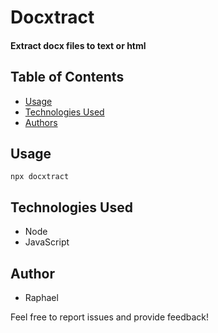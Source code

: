 # Docxtract
#### Extract docx files to text or html

## Table of Contents

- [Usage](#usage)
- [Technologies Used](#technologies-used)
- [Authors](#author)


## Usage

```shell
npx docxtract
```

## Technologies Used

- Node
- JavaScript

## Author

- Raphael

Feel free to report issues and provide feedback!

